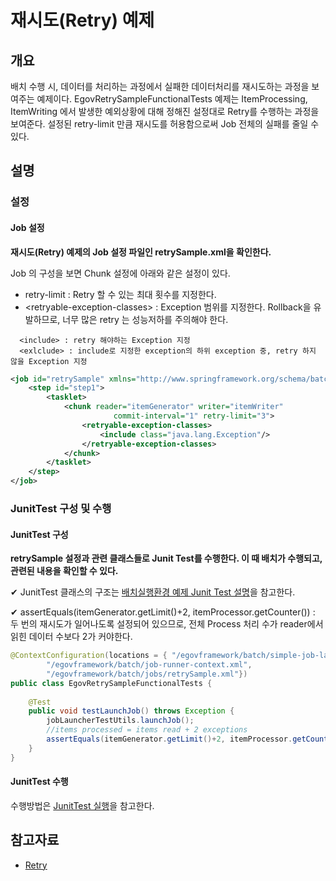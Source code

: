 # 재시도(Retry) 예제

## 개요
배치 수행 시, 데이터를 처리하는 과정에서 실패한 데이터처리를 재시도하는 과정을 보여주는 예제이다. EgovRetrySampleFunctionalTests 예제는 ItemProcessing, ItemWriting 에서 발생한 예외상황에 대해 정해진 설정대로 Retry를 수행하는 과정을 보여준다. 설정된 retry-limit 만큼 재시도를 허용함으로써 Job 전체의 실패를 줄일 수 있다.

## 설명
### 설정
#### Job 설정
<b>재시도(Retry) 예제의 Job 설정 파일인 retrySample.xml을 확인한다.</b>

Job 의 구성을 보면 Chunk 설정에 아래와 같은 설정이 있다.
- retry-limit : Retry 할 수 있는 최대 횟수를 지정한다.
- \<retryable-exception-classes\> : Exception 범위를 지정한다. Rollback을 유발하므로, 너무 많은 retry 는 성능저하를 주의해야 한다.

```
  <include> : retry 해야하는 Exception 지정
  <exlclude> : include로 지정한 exception의 하위 exception 중, retry 하지 않을 Exception 지정
```

```xml
<job id="retrySample" xmlns="http://www.springframework.org/schema/batch">
	<step id="step1">
		<tasklet>
			<chunk reader="itemGenerator" writer="itemWriter" 
		               commit-interval="1" retry-limit="3">
			    <retryable-exception-classes>
			    	<include class="java.lang.Exception"/>
			    </retryable-exception-classes>
			</chunk>
		</tasklet>
	</step>
</job>
```

### JunitTest 구성 및 수행
#### JunitTest 구성
<b>retrySample 설정과 관련 클래스들로 Junit Test를 수행한다. 이 때 배치가 수행되고, 관련된 내용을 확인할 수 있다.</b>

✔ JunitTest 클래스의 구조는 [배치실행환경 예제 Junit Test 설명](./batch-example-run_junit_test.md)을 참고한다.

✔ assertEquals(itemGenerator.getLimit()+2, itemProcessor.getCounter()) : 두 번의 재시도가 일어나도록 설정되어 있으므로, 전체 Process 처리 수가 reader에서 읽힌 데이터 수보다 2가 커야한다.

```java
@ContextConfiguration(locations = { "/egovframework/batch/simple-job-launcher-context.xml", 
		"/egovframework/batch/job-runner-context.xml",
		"/egovframework/batch/jobs/retrySample.xml"})
public class EgovRetrySampleFunctionalTests {
 
	@Test
	public void testLaunchJob() throws Exception {
		jobLauncherTestUtils.launchJob();
		//items processed = items read + 2 exceptions
		assertEquals(itemGenerator.getLimit()+2, itemProcessor.getCounter());
	}
}
```

#### JunitTest 수행
수행방법은 [JunitTest 실행](https://www.egovframe.go.kr/wiki/doku.php?id=egovframework:dev2:tst:test_case#test_case_%EC%8B%A4%ED%96%89)을 참고한다.

## 참고자료
- [Retry](./batch-core-skip_repeat_retry.md)